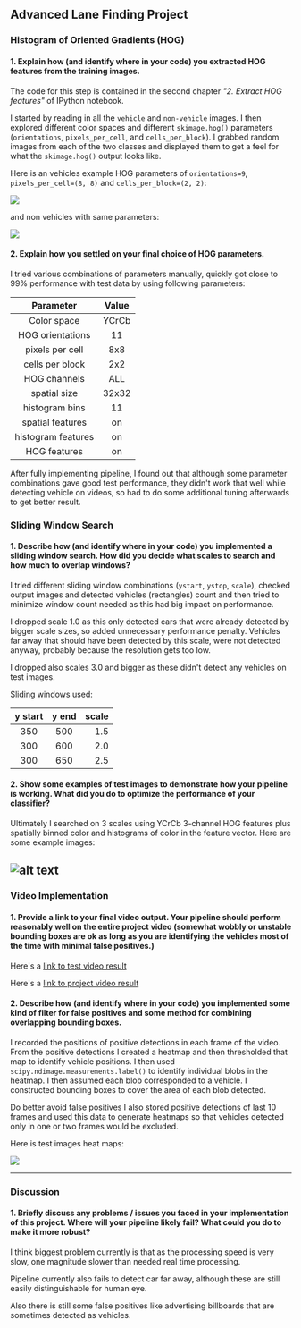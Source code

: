 ## Advanced Lane Finding Project

### Histogram of Oriented Gradients (HOG)

#### 1. Explain how (and identify where in your code) you extracted HOG features from the training images.

The code for this step is contained in the second chapter _"2. Extract HOG features"_ of IPython notebook.

I started by reading in all the `vehicle` and `non-vehicle` images. I then explored different color spaces and different `skimage.hog()` parameters (`orientations`, `pixels_per_cell`, and `cells_per_block`).  I grabbed random images from each of the two classes and displayed them to get a feel for what the `skimage.hog()` output looks like.

Here is an vehicles example HOG parameters of `orientations=9`, `pixels_per_cell=(8, 8)` and `cells_per_block=(2, 2)`:

![](./output_images/vehicles_hog.png)

and non vehicles with same parameters:

![](./output_images/non_vehicles_hog.png)

#### 2. Explain how you settled on your final choice of HOG parameters.

I tried various combinations of parameters manually, quickly got close to 99% performance with test data by using following parameters:

| Parameter             |     Value     | 
|:---------------------:|:-------------:| 
| Color space           | YCrCb 		| 
| HOG orientations     	| 11 	        |
| pixels per cell    	| 8x8 	        |
| cells per block    	| 2x2 	        |
| HOG channels    	    | ALL	        |
| spatial size    	    | 32x32	        |
| histogram bins    	| 11	        |
| spatial features    	| on	        |
| histogram features    | on	        |
| HOG features    	    | on	        |
 
 
After fully implementing pipeline, I found out that although some parameter combinations gave good test performance, they didn't work that well while detecting vehicle on videos, so had to do some additional tuning afterwards to get better result. 

### Sliding Window Search

#### 1. Describe how (and identify where in your code) you implemented a sliding window search.  How did you decide what scales to search and how much to overlap windows?

I tried different sliding window combinations (`ystart`, `ystop`, `scale`), checked output images and detected vehicles (rectangles) count and then tried to minimize window count needed as this had big impact on performance.

I dropped scale 1.0  as this only detected cars that were already detected by bigger scale sizes, so added unnecessary performance penalty. Vehicles far away that should have been detected by this scale, were not detected anyway, probably because the resolution gets too low.

I dropped also scales 3.0 and bigger as these didn't detect any vehicles on test images. 

Sliding windows used:

| y start   | y end |   scale | 
|:---------:|:-----:| -------:|
| 350       | 500   | 1.5     | 
| 300     	| 600 	|2.0      | 
| 300    	| 650 	|2.5 	  | 

#### 2. Show some examples of test images to demonstrate how your pipeline is working.  What did you do to optimize the performance of your classifier?

Ultimately I searched on 3 scales using YCrCb 3-channel HOG features plus spatially binned color and histograms of color in the feature vector.  Here are some example images:

![alt text](./output_images/sliding_windows.png)
---

### Video Implementation

#### 1. Provide a link to your final video output.  Your pipeline should perform reasonably well on the entire project video (somewhat wobbly or unstable bounding boxes are ok as long as you are identifying the vehicles most of the time with minimal false positives.)

Here's a [link to test video result](./test_video_out.mp4)

Here's a [link to project video result](./project_video_out.mp4)


#### 2. Describe how (and identify where in your code) you implemented some kind of filter for false positives and some method for combining overlapping bounding boxes.

I recorded the positions of positive detections in each frame of the video. From the positive detections I created a heatmap and then thresholded that map to identify vehicle positions.  I then used `scipy.ndimage.measurements.label()` to identify individual blobs in the heatmap.  I then assumed each blob corresponded to a vehicle.  I constructed bounding boxes to cover the area of each blob detected.  

Do better avoid false positives I also stored positive detections of last 10 frames and used this data to generate heatmaps so that vehicles detected only in one or two frames would be excluded.

Here is test images heat maps:

![](./output_images/heatmap.png)

---

### Discussion

#### 1. Briefly discuss any problems / issues you faced in your implementation of this project.  Where will your pipeline likely fail?  What could you do to make it more robust?

I think biggest problem currently is that as the processing speed is very slow, one magnitude slower than needed real time processing.

Pipeline currently also fails to detect car far away, although these are still easily distinguishable for human eye.

Also there is still some false positives like advertising billboards that are sometimes detected as vehicles.